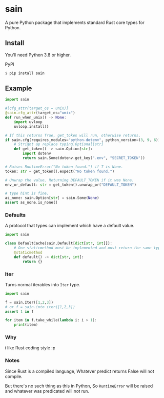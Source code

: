 # sain
A pure Python package that implements standard Rust core types for Python.


## Install
You'll need Python 3.8 or higher.

PyPI
```rs
$ pip install sain
```

## Example
```py
import sain

#[cfg_attr(target_os = unix)]
@sain.cfg_attr(target_os="unix")
def run_when_unix() -> None:
    import uvloop
    uvloop.install()

# If this returns True, get_token will run, otherwise returns.
if sain.cfg(requires_modules="python-dotenv", python_version=(3, 9, 6)):
    # Stright up replace typing.Optional[str]
    def get_token() -> sain.Option[str]:
        import dotenv
        return sain.Some(dotenv.get_key(".env", "SECRET_TOKEN"))

# Raises RuntimeError("No token found.") if T is None.
token: str = get_token().expect("No token found.")

# Unwrap the value, Returning DEFAULT_TOKEN if it was None.
env_or_default: str = get_token().unwrap_or("DEFAULT_TOKEN")

# type hint is fine.
as_none: sain.Option[str] = sain.Some(None)
assert as_none.is_none()
```

### Defaults
A protocol that types can implement which have a default value.

```py
import sain

class DefaultCache(sain.Default[dict[str, int]]):
    # One staticmethod must be implemented and must return the same type.
    @staticmethod
    def default() -> dict[str, int]:
        return {}
```


### Iter
Turns normal iterables into `Iter` type.

```py
import sain

f = sain.Iter([1,2,3])
# or f = sain.into_iter([1,2,3])
assert 1 in f

for item in f.take_while(lambda i: i > 1):
    print(item)
```

### Why
i like Rust coding style :p

### Notes
Since Rust is a compiled language, Whatever predict returns False will not compile.

But there's no such thing as this in Python, So `RuntimeError` will be raised and whatever was predicated will not run.
